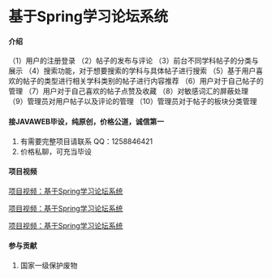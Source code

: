 # 基于Spring学习论坛系统

#### 介绍
（1）用户的注册登录
（2）帖子的发布与评论
（3）前台不同学科帖子的分类与展示
（4）搜索功能，对于想要搜索的学科与具体帖子进行搜索
（5）基于用户喜欢的帖子的类型进行相关学科类别的帖子进行内容推荐
（6）用户对于自己帖子的管理
（7）用户对于自己喜欢的帖子点赞及收藏
（8）对敏感词汇的屏蔽处理
（9）管理员对用户帖子以及评论的管理
（10）管理员对于帖子的板块分类管理

#### 接JAVAWEB毕设，纯原创，价格公道，诚信第一

1.  有需要完整项目请联系 QQ：1258846421
2.  价格私聊，可充当毕设



#### 项目视频
[项目视频：基于Spring学习论坛系统](https://www.bilibili.com/video/BV1RB4y1174A/)

[项目视频：基于Spring学习论坛系统](https://www.bilibili.com/video/BV1RB4y1174A/)

[项目视频：基于Spring学习论坛系统](https://www.bilibili.com/video/BV1RB4y1174A/)



#### 参与贡献

1.  国家一级保护废物
